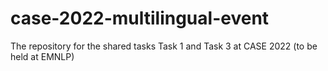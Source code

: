 # case-2022-multilingual-event
The repository for the shared tasks Task 1 and Task 3 at CASE 2022 (to be held at EMNLP)
